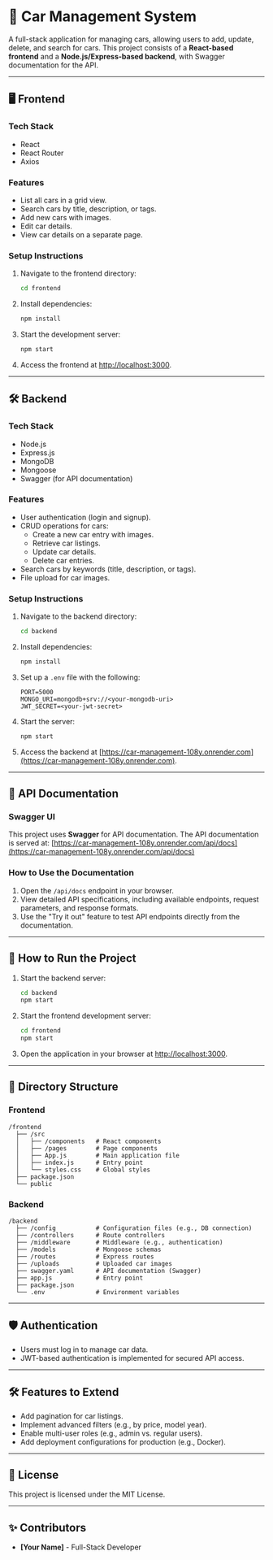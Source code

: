
# 🚗 Car Management System

A full-stack application for managing cars, allowing users to add, update, delete, and search for cars. This project consists of a **React-based frontend** and a **Node.js/Express-based backend**, with Swagger documentation for the API.

---

## 🖥️ **Frontend**

### **Tech Stack**
- React
- React Router
- Axios

### **Features**
- List all cars in a grid view.
- Search cars by title, description, or tags.
- Add new cars with images.
- Edit car details.
- View car details on a separate page.

### **Setup Instructions**
1. Navigate to the frontend directory:
   ```bash
   cd frontend
   ```
2. Install dependencies:
   ```bash
   npm install
   ```
3. Start the development server:
   ```bash
   npm start
   ```
4. Access the frontend at [http://localhost:3000](http://localhost:3000).

---

## 🛠️ **Backend**

### **Tech Stack**
- Node.js
- Express.js
- MongoDB
- Mongoose
- Swagger (for API documentation)

### **Features**
- User authentication (login and signup).
- CRUD operations for cars:
  - Create a new car entry with images.
  - Retrieve car listings.
  - Update car details.
  - Delete car entries.
- Search cars by keywords (title, description, or tags).
- File upload for car images.

### **Setup Instructions**
1. Navigate to the backend directory:
   ```bash
   cd backend
   ```
2. Install dependencies:
   ```bash
   npm install
   ```
3. Set up a `.env` file with the following:
   ```env
   PORT=5000
   MONGO_URI=mongodb+srv://<your-mongodb-uri>
   JWT_SECRET=<your-jwt-secret>
   ```
4. Start the server:
   ```bash
   npm start
   ```
5. Access the backend at [https://car-management-108y.onrender.com](https://car-management-108y.onrender.com).

---

## 📜 **API Documentation**

### **Swagger UI**
This project uses **Swagger** for API documentation. The API documentation is served at:
[https://car-management-108y.onrender.com/api/docs](https://car-management-108y.onrender.com/api/docs)

### **How to Use the Documentation**
1. Open the `/api/docs` endpoint in your browser.
2. View detailed API specifications, including available endpoints, request parameters, and response formats.
3. Use the "Try it out" feature to test API endpoints directly from the documentation.

---

## 🚀 **How to Run the Project**

1. Start the backend server:
   ```bash
   cd backend
   npm start
   ```
2. Start the frontend development server:
   ```bash
   cd frontend
   npm start
   ```
3. Open the application in your browser at [http://localhost:3000](http://localhost:3000).

---

## 🧩 **Directory Structure**

### **Frontend**
```
/frontend
  ├── /src
  │   ├── /components   # React components
  │   ├── /pages        # Page components
  │   ├── App.js        # Main application file
  │   ├── index.js      # Entry point
  │   └── styles.css    # Global styles
  ├── package.json
  └── public
```

### **Backend**
```
/backend
  ├── /config           # Configuration files (e.g., DB connection)
  ├── /controllers      # Route controllers
  ├── /middleware       # Middleware (e.g., authentication)
  ├── /models           # Mongoose schemas
  ├── /routes           # Express routes
  ├── /uploads          # Uploaded car images
  ├── swagger.yaml      # API documentation (Swagger)
  ├── app.js            # Entry point
  ├── package.json
  └── .env              # Environment variables
```

---

## 🛡️ **Authentication**
- Users must log in to manage car data.
- JWT-based authentication is implemented for secured API access.

---

## 🛠️ **Features to Extend**
- Add pagination for car listings.
- Implement advanced filters (e.g., by price, model year).
- Enable multi-user roles (e.g., admin vs. regular users).
- Add deployment configurations for production (e.g., Docker).

---

## 📖 **License**
This project is licensed under the MIT License.

---

## ✨ **Contributors**
- **[Your Name]** - Full-Stack Developer
